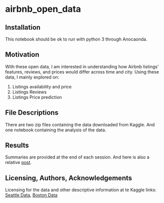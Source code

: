 # airbnb_open_data


## Installation
This notebook should be ok to run with python 3 through Anocaonda.


## Motivation
With these open data, I am interested in understanding how Airbnb listings' features, reviews, and prices would differ across time and city. Using these data, I mainly explored on:
1. Listings availability and price
1. Listings Reviews
1. Listings Price prediction


## File Descriptions
There are two zip files containing the data downloaded from Kaggle. And one notebook containing the analysis of the data.


## Results
Summaries are provided at the end of each session. And here is also a relative [post](https://medium.com/@qinliu1023/things-you-should-know-about-runnin-airbnb-da41416e108c).


## Licensing, Authors, Acknowledgements
Licensing for the data and other descriptive information at te Kaggle links: [Seattle Data](https://www.kaggle.com/airbnb/seattle/data), [Boston Data](https://www.kaggle.com/airbnb/boston)
